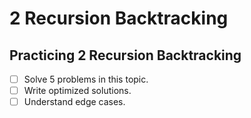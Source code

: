 # 2 Recursion Backtracking

## Practicing 2 Recursion Backtracking
- [ ] Solve 5 problems in this topic.
- [ ] Write optimized solutions.
- [ ] Understand edge cases.
